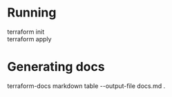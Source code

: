 # Running
terraform init  
terraform apply  

# Generating docs
terraform-docs markdown table --output-file docs.md .
